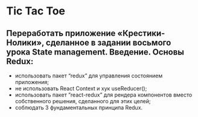 # Tic Tac Toe

## Переработать приложение «Крестики-Нолики», сделанное в задании восьмого урока State management. Введение. Основы Redux:

- использовать пакет “redux” для управления состоянием приложения;
- не использовать React Context и хук useReducer();
- использовать пакет ”react-redux” для рендера компонентов вместо собственного решения, сделанного для этих целей;
- соблюдать 3 фундаментальных принципа Redux.